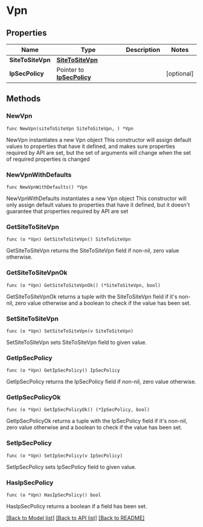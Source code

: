# Vpn

## Properties

Name | Type | Description | Notes
------------ | ------------- | ------------- | -------------
**SiteToSiteVpn** | [**SiteToSiteVpn**](SiteToSiteVpn.md) |  | 
**IpSecPolicy** | Pointer to [**IpSecPolicy**](IpSecPolicy.md) |  | [optional] 

## Methods

### NewVpn

`func NewVpn(siteToSiteVpn SiteToSiteVpn, ) *Vpn`

NewVpn instantiates a new Vpn object
This constructor will assign default values to properties that have it defined,
and makes sure properties required by API are set, but the set of arguments
will change when the set of required properties is changed

### NewVpnWithDefaults

`func NewVpnWithDefaults() *Vpn`

NewVpnWithDefaults instantiates a new Vpn object
This constructor will only assign default values to properties that have it defined,
but it doesn't guarantee that properties required by API are set

### GetSiteToSiteVpn

`func (o *Vpn) GetSiteToSiteVpn() SiteToSiteVpn`

GetSiteToSiteVpn returns the SiteToSiteVpn field if non-nil, zero value otherwise.

### GetSiteToSiteVpnOk

`func (o *Vpn) GetSiteToSiteVpnOk() (*SiteToSiteVpn, bool)`

GetSiteToSiteVpnOk returns a tuple with the SiteToSiteVpn field if it's non-nil, zero value otherwise
and a boolean to check if the value has been set.

### SetSiteToSiteVpn

`func (o *Vpn) SetSiteToSiteVpn(v SiteToSiteVpn)`

SetSiteToSiteVpn sets SiteToSiteVpn field to given value.


### GetIpSecPolicy

`func (o *Vpn) GetIpSecPolicy() IpSecPolicy`

GetIpSecPolicy returns the IpSecPolicy field if non-nil, zero value otherwise.

### GetIpSecPolicyOk

`func (o *Vpn) GetIpSecPolicyOk() (*IpSecPolicy, bool)`

GetIpSecPolicyOk returns a tuple with the IpSecPolicy field if it's non-nil, zero value otherwise
and a boolean to check if the value has been set.

### SetIpSecPolicy

`func (o *Vpn) SetIpSecPolicy(v IpSecPolicy)`

SetIpSecPolicy sets IpSecPolicy field to given value.

### HasIpSecPolicy

`func (o *Vpn) HasIpSecPolicy() bool`

HasIpSecPolicy returns a boolean if a field has been set.


[[Back to Model list]](../README.md#documentation-for-models) [[Back to API list]](../README.md#documentation-for-api-endpoints) [[Back to README]](../README.md)



